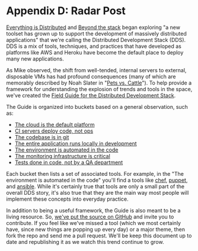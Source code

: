 # Appendix D: Radar Post

[Everything is Distributed](http://radar.oreilly.com/2014/05/everything-is-distributed.html) and [Beyond the stack](http://radar.oreilly.com/2014/05/beyond-the-stack.html) began exploring "a new toolset has grown up to support the development of massively distributed applications" that we're calling the Distributed Development Stack (DDS).  DDS is a mix of tools, techniques, and practices that have developed as platforms like AWS and Heroku have become the default place to deploy many new applications.  

As Mike observed, the shift from well-tended, internal servers to external, disposable VMs has had profound consequences (many of which are memorably described by Noah Slater in "[Pets vs. Cattle](https://blog.engineyard.com/2014/pets-vs-cattle)").  To help provide a framework for understanding the explosion of trends and tools in the space, we've created the [Field Guide for the Distributed Development Stack](http://odewahn.github.io/dds-field-guide/).  

The Guide is organized into buckets based on a general observation, such as:

* [The cloud is the default platform](http://odewahn.github.io/dds-field-guide/ch01.html)
* [CI servers deploy code, not ops](http://odewahn.github.io/dds-field-guide/ch02.html)
* [The codebase is in git](http://odewahn.github.io/dds-field-guide/ch03.html)
* [The entire application runs locally in development](http://odewahn.github.io/dds-field-guide/ch04.html)
* [The environment is automated in the code](http://odewahn.github.io/dds-field-guide/ch05.html)
* [The monitoring infrastructure is critical](http://odewahn.github.io/dds-field-guide/ch06.html)
* [Tests done in code, not by a QA department](http://odewahn.github.io/dds-field-guide/ch07.html)

Each bucket then lists a set of associated tools.  For example, in the "The environment is automated in the code" you'll find a tools like [chef](http://www.getchef.com/chef/), [puppet](http://puppetlabs.com/), and [ansible](http://www.ansible.com/home).  While it's certainly true that tools are only a small part of the overall DDS story, it's also true that they are the main way most people will implement these concepts into everyday practice.

In addition to being a useful framework, the Guide is also meant to be a living resource.  So, [we've put the source on GitHub](https://github.com/odewahn/dds-field-guide) and invite you to contribute.  If you feel like we've missed a tool (which we most certainly have, since new things are popping up every day) or a major theme, then fork the repo and send me a pull request.  We'll be keep this document up to date and republishing it as we watch this trend continue to grow. 

